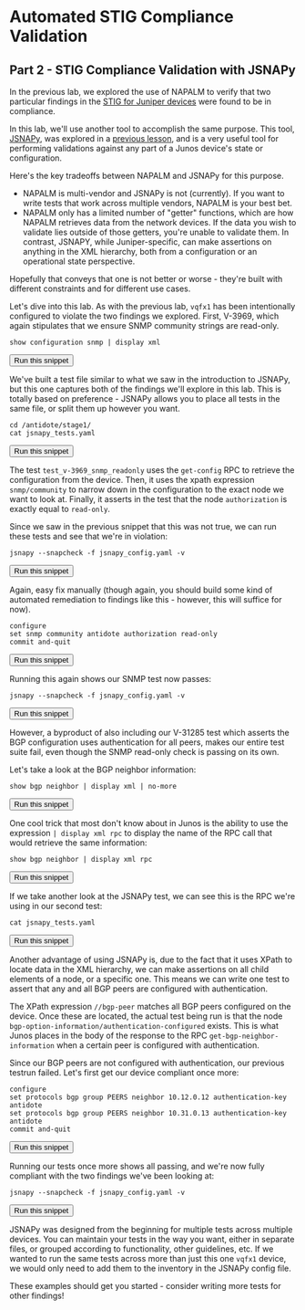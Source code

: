 # Automated STIG Compliance Validation
## Part 2  - STIG Compliance Validation with JSNAPy

In the previous lab, we explored the use of NAPALM to verify that two particular findings in the [STIG for Juniper devices](https://stigviewer.com/stig/infrastructure_router__juniper/) were found to be in compliance.

In this lab, we'll use another tool to accomplish the same purpose. This tool, [JSNAPy](https://github.com/Juniper/jsnapy), was explored in a [previous lesson](https://labs.networkreliability.engineering/labs?lessonId=12), and is a very useful tool for performing validations against any part of a Junos device's state or configuration.

Here's the key tradeoffs between NAPALM and JSNAPy for this purpose.
- NAPALM is multi-vendor and JSNAPy is not (currently). If you want to write tests that work across multiple vendors, NAPALM is your best bet.
- NAPALM only has a limited number of "getter" functions, which are how NAPALM retrieves data from the network devices. If the data you wish to validate lies outside of those getters, you're unable to validate them. In contrast, JSNAPY, while Juniper-specific, can make assertions on anything in the XML hierarchy, both from a configuration or an operational state perspective.

Hopefully that conveys that one is not better or worse - they're built with different constraints and for different use cases.

Let's dive into this lab. As with the previous lab, `vqfx1` has been intentionally configured to violate the two findings we explored. First, V-3969, which again stipulates that we ensure SNMP community strings are read-only.

```
show configuration snmp | display xml
```
<button type="button" class="btn btn-primary btn-sm" onclick="runSnippetInTab('vqfx1', this)">Run this snippet</button>

We've built a test file similar to what we saw in the introduction to JSNAPy, but this one captures both of the findings we'll explore in this lab. This is totally based on preference - JSNAPy allows you to place all tests in the same file, or split them up however you want.

```
cd /antidote/stage1/
cat jsnapy_tests.yaml
```
<button type="button" class="btn btn-primary btn-sm" onclick="runSnippetInTab('linux1', this)">Run this snippet</button>

The test `test_v-3969_snmp_readonly` uses the `get-config` RPC to retrieve the configuration from the device. Then, it uses the xpath expression `snmp/community` to narrow down in the configuration to the exact node we want to look at. Finally, it asserts in the test that the node `authorization` is exactly equal to `read-only`.

Since we saw in the previous snippet that this was not true, we can run these tests and see that we're in violation:

```
jsnapy --snapcheck -f jsnapy_config.yaml -v
```
<button type="button" class="btn btn-primary btn-sm" onclick="runSnippetInTab('linux1', this)">Run this snippet</button>

Again, easy fix manually (though again, you should build some kind of automated remediation to findings like this - however, this will suffice for now).

```
configure
set snmp community antidote authorization read-only
commit and-quit
```
<button type="button" class="btn btn-primary btn-sm" onclick="runSnippetInTab('vqfx1', this)">Run this snippet</button>

Running this again shows our SNMP test now passes:

```
jsnapy --snapcheck -f jsnapy_config.yaml -v
```
<button type="button" class="btn btn-primary btn-sm" onclick="runSnippetInTab('linux1', this)">Run this snippet</button>

However, a byproduct of also including our V-31285 test which asserts the BGP configuration uses authentication for all peers, makes our entire test suite fail, even though the SNMP read-only check is passing on its own.

Let's take a look at the BGP neighbor information:

```
show bgp neighbor | display xml | no-more
```
<button type="button" class="btn btn-primary btn-sm" onclick="runSnippetInTab('vqfx1', this)">Run this snippet</button>

One cool trick that most don't know about in Junos is the ability to use the expression `| display xml rpc` to display the name of the RPC call that would retrieve the same information:

```
show bgp neighbor | display xml rpc
```
<button type="button" class="btn btn-primary btn-sm" onclick="runSnippetInTab('vqfx1', this)">Run this snippet</button>

If we take another look at the JSNAPy test, we can see this is the RPC we're using in our second test:

```
cat jsnapy_tests.yaml
```
<button type="button" class="btn btn-primary btn-sm" onclick="runSnippetInTab('linux1', this)">Run this snippet</button>

Another advantage of using JSNAPy is, due to the fact that it uses XPath to locate data in the XML hierarchy, we can make assertions on all child elements of a node, or a specific one. This means we can write one test to assert that any and all BGP peers are configured with authentication.

The XPath expression `//bgp-peer` matches all BGP peers configured on the device. Once these are located, the actual test being run is that the node `bgp-option-information/authentication-configured` exists. This is what Junos places in the body of the response to the RPC `get-bgp-neighbor-information` when a certain peer is configured with authentication.

Since our BGP peers are not configured with authentication, our previous testrun failed. Let's first get our device compliant once more:

```
configure
set protocols bgp group PEERS neighbor 10.12.0.12 authentication-key antidote
set protocols bgp group PEERS neighbor 10.31.0.13 authentication-key antidote
commit and-quit
```
<button type="button" class="btn btn-primary btn-sm" onclick="runSnippetInTab('vqfx1', this)">Run this snippet</button>

Running our tests once more shows all passing, and we're now fully compliant with the two findings we've been looking at:

```
jsnapy --snapcheck -f jsnapy_config.yaml -v
```
<button type="button" class="btn btn-primary btn-sm" onclick="runSnippetInTab('linux1', this)">Run this snippet</button>

JSNAPy was designed from the beginning for multiple tests across multiple devices. You can maintain your tests in the way you want, either in separate files, or grouped according to functionality, other guidelines, etc. If we wanted to run the same tests across more than just this one `vqfx1` device, we would only need to add them to the inventory in the JSNAPy config file.

These examples should get you started - consider writing more tests for other findings!
